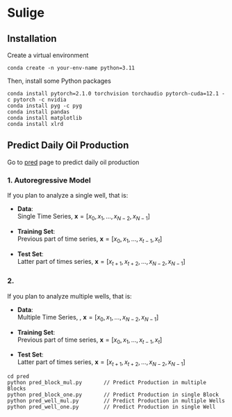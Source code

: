 # Sulige

## Installation
Create a virtual environment <br>
```
conda create -n your-env-name python=3.11
```
Then, install some Python packages<br>
```
conda install pytorch=2.1.0 torchvision torchaudio pytorch-cuda=12.1 -c pytorch -c nvidia
conda install pyg -c pyg
conda install pandas
conda install matplotlib
conda install xlrd
```

## Predict Daily Oil Production
Go to [pred](https://github.com/zw-Ch/Sulige/tree/main/pred) page to predict daily oil production

### 1. Autoregressive Model
If you plan to analyze a single well, that is:
- **Data**:<br>
Single Time Series, $\textbf{x}=[x_{0},x_{1},...,x_{N-2},x_{N-1}]$

- **Training Set**:<br>
Previous part of time series, $\textbf{x}=[x_{0},x_{1},...,x_{t-1},x_{t}]$

- **Test Set**:<br>
Latter part of times series, $\textbf{x}=[x_{t+1},x_{t+2},...,x_{N-2},x_{N-1}]$

### 2.  
If you plan to analyze multiple wells, that is:
- **Data**:<br>
Multiple Time Series, , $\textbf{x}=[x_{0},x_{1},...,x_{N-2},x_{N-1}]$

- **Training Set**:<br>
Previous part of time series, $\textbf{x}=[x_{0},x_{1},...,x_{t-1},x_{t}]$

- **Test Set**:<br>
Latter part of times series, $\textbf{x}=[x_{t+1},x_{t+2},...,x_{N-2},x_{N-1}]$

```
cd pred
python pred_block_mul.py       // Predict Production in multiple Blocks
python pred_block_one.py       // Predict Production in single Block
python pred_well_mul.py        // Predict Production in multiple Wells
python pred_well_one.py        // Predict Production in single Well 
```
